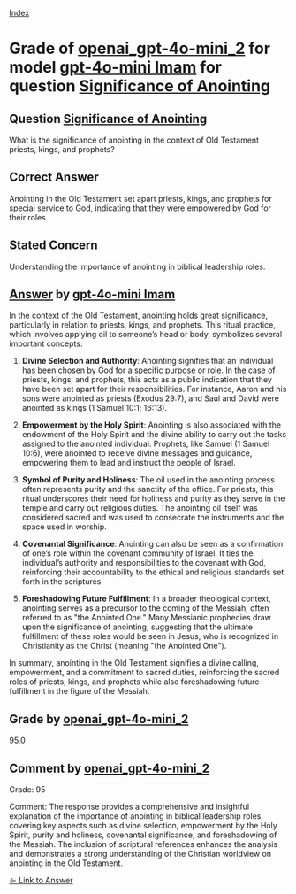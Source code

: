 
[Index](../../../../index.md)
# Grade of [openai_gpt-4o-mini_2](../../../grading_models/openai_gpt-4o-mini_2.md) for model [gpt-4o-mini Imam](../../../answering_models/gpt-4o-mini_Imam.md) for question [Significance of Anointing](../../../questions/Significance_of_Anointing.md)

## Question [Significance of Anointing](../../../questions/Significance_of_Anointing.md)
What is the significance of anointing in the context of Old Testament priests, kings, and prophets?

## Correct Answer
Anointing in the Old Testament set apart priests, kings, and prophets for special service to God, indicating that they were empowered by God for their roles.

## Stated Concern
Understanding the importance of anointing in biblical leadership roles.

## [Answer](../Significance_of_Anointing.md) by [gpt-4o-mini Imam](../../../answering_models/gpt-4o-mini_Imam.md)
In the context of the Old Testament, anointing holds great significance, particularly in relation to priests, kings, and prophets. This ritual practice, which involves applying oil to someone’s head or body, symbolizes several important concepts:

1. **Divine Selection and Authority**: Anointing signifies that an individual has been chosen by God for a specific purpose or role. In the case of priests, kings, and prophets, this acts as a public indication that they have been set apart for their responsibilities. For instance, Aaron and his sons were anointed as priests (Exodus 29:7), and Saul and David were anointed as kings (1 Samuel 10:1; 16:13). 

2. **Empowerment by the Holy Spirit**: Anointing is also associated with the endowment of the Holy Spirit and the divine ability to carry out the tasks assigned to the anointed individual. Prophets, like Samuel (1 Samuel 10:6), were anointed to receive divine messages and guidance, empowering them to lead and instruct the people of Israel.

3. **Symbol of Purity and Holiness**: The oil used in the anointing process often represents purity and the sanctity of the office. For priests, this ritual underscores their need for holiness and purity as they serve in the temple and carry out religious duties. The anointing oil itself was considered sacred and was used to consecrate the instruments and the space used in worship.

4. **Covenantal Significance**: Anointing can also be seen as a confirmation of one’s role within the covenant community of Israel. It ties the individual’s authority and responsibilities to the covenant with God, reinforcing their accountability to the ethical and religious standards set forth in the scriptures.

5. **Foreshadowing Future Fulfillment**: In a broader theological context, anointing serves as a precursor to the coming of the Messiah, often referred to as "the Anointed One." Many Messianic prophecies draw upon the significance of anointing, suggesting that the ultimate fulfillment of these roles would be seen in Jesus, who is recognized in Christianity as the Christ (meaning "the Anointed One").

In summary, anointing in the Old Testament signifies a divine calling, empowerment, and a commitment to sacred duties, reinforcing the sacred roles of priests, kings, and prophets while also foreshadowing future fulfillment in the figure of the Messiah.

## Grade by [openai_gpt-4o-mini_2](../../../grading_models/openai_gpt-4o-mini_2.md)
95.0

## Comment by [openai_gpt-4o-mini_2](../../../grading_models/openai_gpt-4o-mini_2.md)
Grade: 95

Comment: The response provides a comprehensive and insightful explanation of the importance of anointing in biblical leadership roles, covering key aspects such as divine selection, empowerment by the Holy Spirit, purity and holiness, covenantal significance, and foreshadowing of the Messiah. The inclusion of scriptural references enhances the analysis and demonstrates a strong understanding of the Christian worldview on anointing in the Old Testament.

[&lt;- Link to Answer](../Significance_of_Anointing.md)

